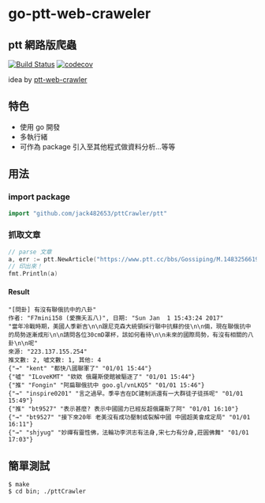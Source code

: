 # go-ptt-web-craweler
## ptt 網路版爬蟲

[![Build Status](https://travis-ci.org/jack482653/go-ptt-web-craweler.svg?branch=master)](https://travis-ci.org/jack482653/go-ptt-web-craweler)
[![codecov](https://codecov.io/gh/jack482653/go-ptt-web-craweler/branch/master/graph/badge.svg)](https://codecov.io/gh/jack482653/go-ptt-web-craweler)

idea by [ptt-web-crawler](https://github.com/ChinHui-Chen/ptt-web-crawler)

## 特色
* 使用 go 開發
* 多執行緒
* 可作為 package 引入至其他程式做資料分析...等等

## 用法

### import package
```Go
import "github.com/jack482653/pttCrawler/ptt"
```

### 抓取文章
```Go
// parse 文章
a, err := ptt.NewArticle("https://www.ptt.cc/bbs/Gossiping/M.1483256619.A.753.html")
// 印出來！
fmt.Println(a)
```

#### Result
```
"[問卦] 有沒有聯俄抗中的八卦"
作者: "F7mini158 (愛撫夭五八)", 日期: "Sun Jan  1 15:43:24 2017"
"當年冷戰時期，美國人季新吉\n\n跟尼克森大統領採行聯中抗蘇的伎\n\n倆，現在聯俄抗中的局勢逐漸成形\n\n請問各位30cmD罩杯，該如何看待\n\n未來的國際局勢，有沒有相關的八卦\n\n呢"
來源: "223.137.155.254"
推文數: 2, 噓文數: 1, 其他: 4
{"→" "kent" "都快八國聯軍了" "01/01 15:44"}
{"噓" "ILoveKMT" "欸欸 俄羅斯使館被驅逐了" "01/01 15:44"}
{"推" "Fongin" "阿扁聯俄抗中 goo.gl/vnLKQ5" "01/01 15:46"}
{"→" "inspire0201" "言之過早。季辛吉在DC建制派還有一大群徒子徒孫呢" "01/01 15:49"}
{"推" "bt9527" "表示甚麼? 表示中國國力已經反超俄羅斯了阿" "01/01 16:10"}
{"→" "bt9527" "接下來20年 老美沒有成功壓制或裂解中國 中國超美會成定局" "01/01 16:11"}
{"→" "shjyug" "妙禪有靈性佛，法輪功李洪志有法身,宋七力有分身,莊圓佛舞" "01/01 17:03"}
```

## 簡單測試

	$ make
	$ cd bin; ./pttCrawler
